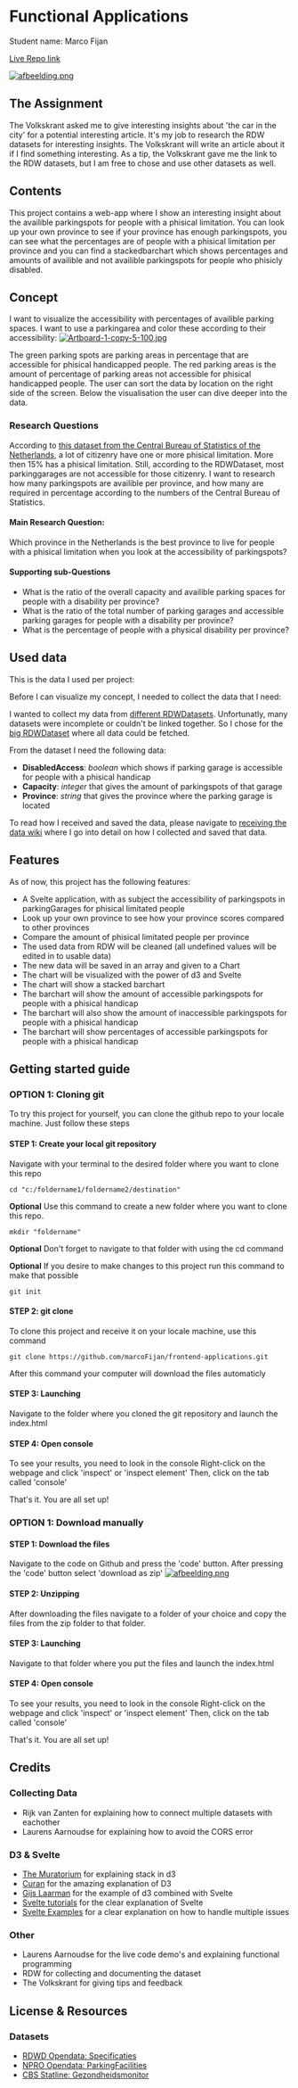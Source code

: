 # Functional Applications

Student name: Marco Fijan

[Live Repo link](https://cocky-northcutt-c3cbf4.netlify.app/)

[![afbeelding.png](https://i.postimg.cc/QMv6JHwQ/afbeelding.png)](https://postimg.cc/Jycc1410)

## The Assignment

The Volkskrant asked me to give interesting insights about 'the car in the city' for a potential interesting article. It's my job to research the RDW datasets for interesting insights. The Volkskrant will write an article about it if I find something interesting. As a tip, the Volkskrant gave me the link to the RDW datasets, but I am free to chose and use other datasets as well.

## Contents

This project contains a web-app where I show an interesting insight about the availible parkingspots for people with a phisical limitation. You can look up your own province to see if your province has enough parkingspots, you can see what the percentages are of people with a phisical limitation per province and you can find a stackedbarchart which shows percentages and amounts of availible and not availible parkingspots for people who phisicly disabled.

## Concept

I want to visualize the accessibility with percentages of availible parking spaces. I want to use a parkingarea and color these according to their accessibility:
[![Artboard-1-copy-5-100.jpg](https://i.postimg.cc/PrXQF6j2/Artboard-1-copy-5-100.jpg)](https://postimg.cc/xqZmX3qz)

The green parking spots are parking areas in percentage that are accessible for phisical handicapped people. The red parking areas is the amount of percentage of parking areas not accessible for phisical handicapped people.
The user can sort the data by location on the right side of the screen.
Below the visualisation the user can dive deeper into the data.

### Research Questions

According to [this dataset from the Central Bureau of Statistics of the Netherlands](https://opendata.cbs.nl/statline/#/CBS/nl/dataset/83674NED/table?ts=1603802261246), a lot of citizenry have one or more phisical limitation. More then 15% has a phisical limitation. Still, according to the RDWDataset, most parkinggarages are not accessible for those citizenry. I want to research how many parkingspots are availible per province, and how many are required in percentage according to the numbers of the Central Bureau of Statistics.

#### Main Research Question:

Which province in the Netherlands is the best province to live for people with a phisical limitation when you look at the accessibility of parkingspots?

#### Supporting sub-Questions

- What is the ratio of the overall capacity and availible parking spaces for people with a disability per province?
- What is the ratio of the total number of parking garages and accessible parking garages for people with a disability per province?
- What is the percentage of people with a physical disability per province?

## Used data

This is the data I used per project:

Before I can visualize my concept, I needed to collect the data that I need:

I wanted to collect my data from [different RDWDatasets](https://opendata.rdw.nl/browse?category=Parkeren&provenance=official&page=1). Unfortunatly, many datasets were incomplete or couldn't be linked together. So I chose for the [big RDWDataset](https://npropendata.rdw.nl/parkingdata/v2/) where all data could be fetched.

From the dataset I need the following data:

- **DisabledAccess**: _boolean_ which shows if parking garage is accessible for people with a phisical handicap
- **Capacity**: _integer_ that gives the amount of parkingspots of that garage
- **Province**: _string_ that gives the province where the parking garage is located

To read how I received and saved the data, please navigate to [receiving the data wiki](https://github.com/marcoFijan/frontend-data/wiki/Ophalen-van-Data) where I go into detail on how I collected and saved that data.

## Features

As of now, this project has the following features:

- A Svelte application, with as subject the accessibility of parkingspots in parkingGarages for phisical limitated people
- Look up your own province to see how your province scores compared to other provinces
- Compare the amount of phisical limitated people per province
- The used data from RDW will be cleaned (all undefined values will be edited in to usable data)
- The new data will be saved in an array and given to a Chart
- The chart will be visualized with the power of d3 and Svelte
- The chart will show a stacked barchart
- The barchart will show the amount of accessible parkingspots for people with a phisical handicap
- The barchart will also show the amount of inaccessible parkingspots for people with a phisical handicap
- The barchart will show percentages of accessible parkingspots for people with a phisical handicap

## Getting started guide

### OPTION 1: Cloning git

To try this project for yourself, you can clone the github repo to your locale machine. Just follow these steps

#### STEP 1: Create your local git repository

Navigate with your terminal to the desired folder where you want to clone this repo

```
cd "c:/foldername1/foldername2/destination"
```

**Optional** Use this command to create a new folder where you want to clone this repo.

```
mkdir "foldername"
```

**Optional** Don't forget to navigate to that folder with using the cd command

**Optional** If you desire to make changes to this project run this command to make that possible

```
git init
```

#### STEP 2: git clone

To clone this project and receive it on your locale machine, use this command

```
git clone https://github.com/marcoFijan/frontend-applications.git
```

After this command your computer will download the files automaticly

#### STEP 3: Launching

Navigate to the folder where you cloned the git repository and launch the index.html

#### STEP 4: Open console

To see your results, you need to look in the console
Right-click on the webpage and click 'inspect' or 'inspect element'
Then, click on the tab called 'console'

That's it. You are all set up!

### OPTION 1: Download manually

#### STEP 1: Download the files

Navigate to the code on Github and press the 'code' button. After pressing the 'code' button select 'download as zip'
[![afbeelding.png](https://i.postimg.cc/4xkw1zt8/afbeelding.png)](https://postimg.cc/9rbGmwLT)

#### STEP 2: Unzipping

After downloading the files navigate to a folder of your choice and copy the files from the zip folder to that folder.

#### STEP 3: Launching

Navigate to that folder where you put the files and launch the index.html

#### STEP 4: Open console

To see your results, you need to look in the console
Right-click on the webpage and click 'inspect' or 'inspect element'
Then, click on the tab called 'console'

That's it. You are all set up!

## Credits

### Collecting Data

- Rijk van Zanten for explaining how to connect multiple datasets with eachother
- Laurens Aarnoudse for explaining how to avoid the CORS error

### D3 & Svelte

- [The Muratorium](https://www.youtube.com/watch?v=bXN9anQN_kQ&t) for explaining stack in d3
- [Curan](https://www.youtube.com/watch?v=_8V5o2UHG0E&t=17327s&ab_channel=freeCodeCamp.org) for the amazing explanation of D3
- [Gijs Laarman](https://github.com/gijslaarman/d3-svelte) for the example of d3 combined with Svelte
- [Svelte tutorials](https://svelte.dev/tutorial/basics) for the clear explanation of Svelte
- [Svelte Examples](https://svelte.dev/examples#hello-world) for a clear explanation on how to handle multiple issues

### Other

- Laurens Aarnoudse for the live code demo's and explaining functional programming
- RDW for collecting and documenting the dataset
- The Volkskrant for giving tips and feedback

## License & Resources

### Datasets

- [RDWD Opendata: Specificaties](https://opendata.rdw.nl/resource/b3us-f26s.json)
- [NPRO Opendata: ParkingFacilities](https://npropendata.rdw.nl/parkingdata/v2/)
- [CBS Statline: Gezondheidsmonitor](https://opendata.cbs.nl/statline/#/CBS/nl/dataset/83674NED/table?ts=1603802261246)
